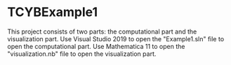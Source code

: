 # TCYBExample1

This project consists of two parts: the computational part and the visualization part. 
Use Visual Studio 2019 to open the "Example1.sln" file to open the computational part. 
Use Mathematica 11 to open the "visualization.nb" file to open the visualization part.

